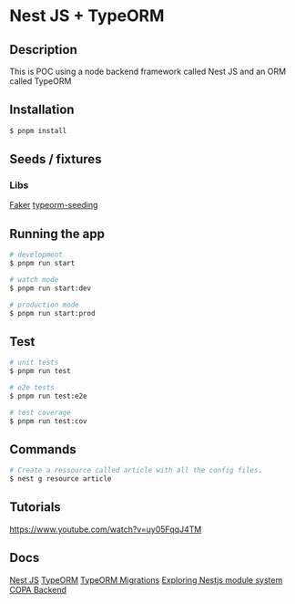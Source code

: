 # Nest JS + TypeORM

## Description

This is POC using a node backend framework called Nest JS and an ORM called TypeORM

## Installation

```bash
$ pnpm install
```

## Seeds / fixtures
### Libs
[Faker](https://www.npmjs.com/package/@faker-js/faker)
[typeorm-seeding](https://www.npmjs.com/package/typeorm-seeding)

## Running the app

```bash
# development
$ pnpm run start

# watch mode
$ pnpm run start:dev

# production mode
$ pnpm run start:prod
```

## Test

```bash
# unit tests
$ pnpm run test

# e2e tests
$ pnpm run test:e2e

# test coverage
$ pnpm run test:cov
```

## Commands

```bash
# Create a ressource called article with all the config files.
$ nest g resource article
```

## Tutorials

https://www.youtube.com/watch?v=uy05FqqJ4TM

## Docs

[Nest JS](https://docs.nestjs.com/techniques/database#migrations)
[TypeORM](https://typeorm.io/)
[TypeORM Migrations](https://orkhan.gitbook.io/typeorm/docs/migrations#how-migrations-work)
[Exploring Nestjs module system](https://javascript.plainenglish.io/exploring-nestjs-nests-module-system-88c6d7ad0970)
[COPA Backend](https://github.com/copa-ch/copa-backend)

